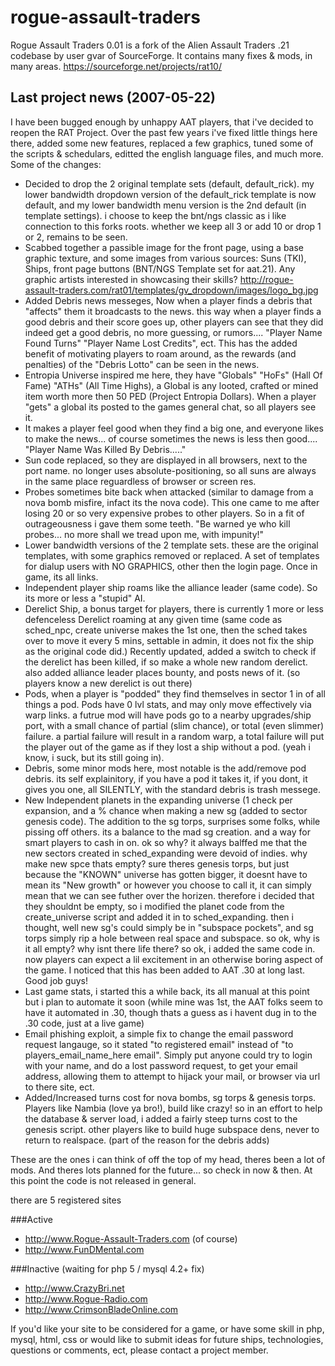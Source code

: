# rogue-assault-traders
Rogue Assault Traders 0.01 is a fork of the Alien Assault Traders .21 codebase by user gvar of SourceForge. It contains many fixes &amp; mods, in many areas.
https://sourceforge.net/projects/rat10/

## Last project news (2007-05-22)
I have been bugged enough by unhappy AAT players, that i've decided to reopen the RAT Project.
Over the past few years i've fixed little things here there, added some new features, replaced a few graphics, tuned some of the scripts & schedulars, editted the english language files, and much more.
Some of the changes:
* Decided to drop the 2 original template sets (default, default_rick). my lower bandwidth dropdown version of the default_rick template is now default, and my lower bandwidth menu version is the 2nd default (in template settings). i choose to keep the bnt/ngs classic as i like connection to this forks roots. whether we keep all 3 or add 10 or drop 1 or 2, remains to be seen.
* Scabbed together a passible image for the front page, using a base graphic texture, and some images from various sources: Suns (TKI), Ships, front page buttons (BNT/NGS Template set for aat.21). Any graphic artists interested in showcasing their skills?
http://rogue-assault-traders.com/rat01/templates/gv_dropdown/images/logo_bg.jpg
* Added Debris news messeges, Now when a player finds a debris that "affects" them it broadcasts to the news. this way when a player finds a good debris and their score goes up, other players can see that they did indeed get a good debris, no more guessing, or rumors.... "Player Name Found Turns" "Player Name Lost Credits", ect. This has the added benefit of motivating players to roam around, as the rewards (and penalties) of the "Debris Lotto" can be seen in the news.
* Entropia Universe inspired me here, they have "Globals" "HoFs" (Hall Of Fame) "ATHs" (All Time Highs), a Global is any looted, crafted or mined item worth more then 50 PED (Project Entropia Dollars). When a player "gets" a global its posted to the games general chat, so all players see it.
* It makes a player feel good when they find a big one, and everyone likes to make the news... of course sometimes the news is less then good.... "Player Name Was Killed By Debris....."
* Sun code replaced, so they are displayed in all browsers, next to the port name. no longer uses absolute-positioning, so all suns are always in the same place reguardless of browser or screen res.
* Probes sometimes bite back when attacked (similar to damage from a nova bomb misfire, infact its the nova code). This one came to me after losing 20 or so very expensive probes to other players. So in a fit of outrageousness i gave them some teeth. "Be warned ye who kill probes... no more shall we tread upon me, with impunity!"
* Lower bandwidth versions of the 2 template sets. these are the original templates, with some graphics removed or replaced. A set of templates for dialup users with NO GRAPHICS, other then the login page. Once in game, its all links.
* Independent player ship roams like the alliance leader (same code). So its more or less a "stupid" AI.
* Derelict Ship, a bonus target for players, there is currently 1 more or less defenceless Derelict roaming at any given time (same code as sched_npc, create universe makes the 1st one, then the sched takes over to move it every 5 mins, settable in admin, it does not fix the ship as the original code did.) Recently updated, added a switch to check if the derelict has been killed, if so make a whole new random derelict. also added alliance leader places bounty, and posts news of it. (so players know a new derelict is out there)
* Pods, when a player is "podded" they find themselves in sector 1 in of all things a pod. Pods have 0 lvl stats, and may only move effectively via warp links. a futrue mod will have pods go to a nearby upgrades/ship port, with a small chance of partial (slim chance), or total (even slimmer) failure. a partial failure will result in a random warp, a total failure will put the player out of the game as if they lost a ship without a pod. (yeah i know, i suck, but its still going in).
* Debris, some minor mods here, most notable is the add/remove pod debris. its self explainitory, if you have a pod it takes it, if you dont, it gives you one, all SILENTLY, with the standard debris is trash messege.
* New Independent planets in the expanding universe (1 check per expansion, and a % chance when making a new sg (added to sector genesis code). The addition to the sg torps, surprises some folks, while pissing off others. its a balance to the mad sg creation. and a way for smart players to cash in on. ok so why? it always balffed me that the new sectors created in sched_expanding were devoid of indies. why make new spce thats empty? sure theres genesis torps, but just because the "KNOWN" universe has gotten bigger, it doesnt have to mean its "New growth" or however you choose to call it, it can simply mean that we can see futher over the horizen. therefore i decided that they shouldnt be empty, so i modified the planet code from the create_universe script and added it in to sched_expanding. then i thought, well new sg's could simply be in "subspace pockets", and sg torps simply rip a hole between real space and subspace. so ok, why is it all empty? why isnt there life there? so ok, i added the same code in.
now players can expect a lil excitement in an otherwise boring aspect of the game.
I noticed that this has been added to AAT .30 at long last. Good job guys!
* Last game stats, i started this a while back, its all manual at this point but i plan to automate it soon (while mine was 1st, the AAT folks seem to have it automated in .30, though thats a guess as i havent dug in to the .30 code, just at a live game)
* Email phishing exploit, a simple fix to change the email password request langauge, so it stated "to registered email" instead of "to players_email_name_here email". Simply put anyone could try to login with your name, and do a lost password request, to get your email address, allowing them to attempt to hijack your mail, or browser via url to there site, ect.
* Added/Increased turns cost for nova bombs, sg torps & genesis torps. Players like Nambia (love ya bro!), build like crazy! so in an effort to help the database & server load, i added a fairly steep turns cost to the genesis script. other players like to build huge subspace dens, never to return to realspace. (part of the reason for the debris adds)

These are the ones i can think of off the top of my head, theres been a lot of mods.
And theres lots planned for the future... so check in now & then.
At this point the code is not released in general.


there are 5 registered sites

###Active
* http://www.Rogue-Assault-Traders.com (of course)
* http://www.FunDMental.com

###Inactive (waiting for php 5 / mysql 4.2+ fix)
* http://www.CrazyBri.net 
* http://www.Rogue-Radio.com
* http://www.CrimsonBladeOnline.com

If you'd like your site to be considered for a game, or have some skill in php, mysql, html, css or would like to submit ideas for future ships, technologies, questions or comments, ect, please contact a project member.
